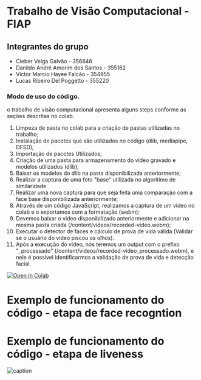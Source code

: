 # Trabalho de Visão Computacional - FIAP

## Integrantes do grupo
* Cleber Veiga Galvão - 356846
* Danildo André Amorim dos Santos - 355182
* Victor Marcio Hayee Falcão -  354955
* Lucas Ribeiro Del Poggetto - 355220 

### Modo de uso do código.

o trabalho de visão computacional apresenta alguns steps conforme as seções descritas no colab.

1. Limpeza de pasta no colab para a criação de pastas utilizadas no trabalho;
2. Instalação de pacotes que são utilizados no código (dlib, mediapipe, DFSD);
3. Importação de pacotes Utilizados;
4. Criação de uma pasta para armazenamento do vídeo gravado e modelos utilizados (dlib);
5. Baixar os modelos do dlib na pasta disponibilizada anteriormente;
6. Realizar a captura de uma foto "base" utilizada no algoritimo de similaridade
7. Realizar uma nova captura para que seja feita uma comparação com a face base disponibilizada anteriormente;
9. Através de um código JavaScript, realizamos a captura de um video no colab e o exportamos com a formatação (webm);
10. Devemos baixar o video disponibilizado anteriormente e adicionar na mesma pasta criada (/content/videos/recorded-video.webm);
11. Executar o detector de faces e cálculo de prova de vida válida (Validar se o usuário do vídeo piscou os olhos).
12. Após a execução do vídeo, nós teremos um output com o prefixo "_processado" (/content/videos/recorded-video_processado.webm), e nele é possível identificarmos a validação de prova de vida e detecção facial.

<a target="_blank" href="https://colab.research.google.com/github/lpoggetto/fiap_liveness/blob/main/trabalho_computer_vision.ipynb">
  <img src="https://colab.research.google.com/assets/colab-badge.svg" alt="Open In Colab"/>
</a>

# Exemplo de funcionamento do código - etapa de face recogntion



# Exemplo de funcionamento do código - etapa de liveness
![caption](https://github.com/lpoggetto/fiap_liveness/blob/main/arquivos/recorded-video_processado.gif)
